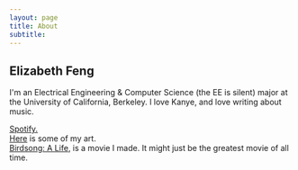 ```yaml
---
layout: page
title: About
subtitle: 
---
```


## Elizabeth Feng
I'm an Electrical Engineering & Computer Science (the EE is silent) major at the University of California, Berkeley. I love Kanye, and love writing about music. 

[Spotify.](https://open.spotify.com/user/22krtzpyjqtplfesyimdqvcuy?si=yZiXRuv1RbiaZOVKZaNMzQ)<br>
[Here](https://www.behance.net/sarahfeng) is some of my art.  
[Birdsong: A Life](https://youtu.be/4URMxcg7yQE), is a movie I made. It might just be the greatest movie of all time. 
